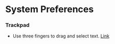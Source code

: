 # System Preferences

### Trackpad
- Use three fingers to drag and select text. [Link](https://support.apple.com/en-us/HT204609)



